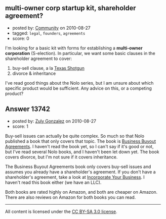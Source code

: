 ## multi-owner corp startup kit, shareholder agreement?

- posted by: [Community](https://stackexchange.com/users/-1/-1-community) on 2010-08-27
- tagged: `legal`, `founders`, `agreements`
- score: 0

I'm looking for a basic kit with forms for establishing a **multi-owner corporation** (S-election).    In particular, we want some basic clauses in the shareholder agreement to cover:

 1. buy-sell clause, a la [Texas Shotgun][1]
 2. divorce & inheritance

I've read good things about the Nolo series, but I am unsure about which specific product would be sufficient.  Any advice on this, or a competing product?


  [1]: http://www.baerbizlaw.com/category/blog/massaging-the-texas-shotgun-buy-sell-clause/


## Answer 13742

- posted by: [Zuly Gonzalez](https://stackexchange.com/users/-1/2692-zuly-gonzalez) on 2010-08-27
- score: 1

<p>Buy-sell issues can actually be quite complex. So much so that Nolo published a book that only covers that topic. The book is <a href="http://www.nolo.com/products/business-buyout-agreements-BSAG.html" rel="nofollow">Business Buyout Agreements</a>. I haven't read the book yet, so I can't say if it's good or not, but I've read several Nolo books, and I haven't been let down yet. The book covers divorce, but I'm not sure if it covers inheritance.</p>

<p>The Business Buyout Agreements book only covers buy-sell issues and assumes you already have a shareholder's agreement. If you don't have a shareholder's agreement, take a look at <a href="http://www.nolo.com/products/incorporate-your-business-NIBS.html" rel="nofollow">Incorporate Your Business</a>. I haven't read this book either (we have an LLC). </p>

<p>Both books are rated highly on Amazon, and both are cheaper on Amazon. There are also reviews on Amazon for both books you can read.  </p>




---

All content is licensed under the [CC BY-SA 3.0 license](https://creativecommons.org/licenses/by-sa/3.0/).
